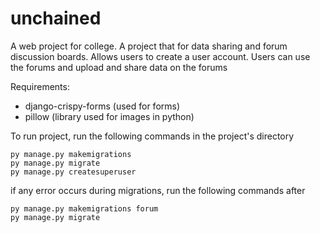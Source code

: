 # unchained
A web project for college. A project that for data sharing and forum discussion boards.
Allows users to create a user account. Users can use the forums and upload and share data on the forums

Requirements:
- django-crispy-forms (used for forms)
- pillow (library used for images in python)

To run project, run the following commands in the project's directory
```
py manage.py makemigrations
py manage.py migrate
py manage.py createsuperuser
```
if any error occurs during migrations, run the following commands after
```
py manage.py makemigrations forum
py manage.py migrate
```
